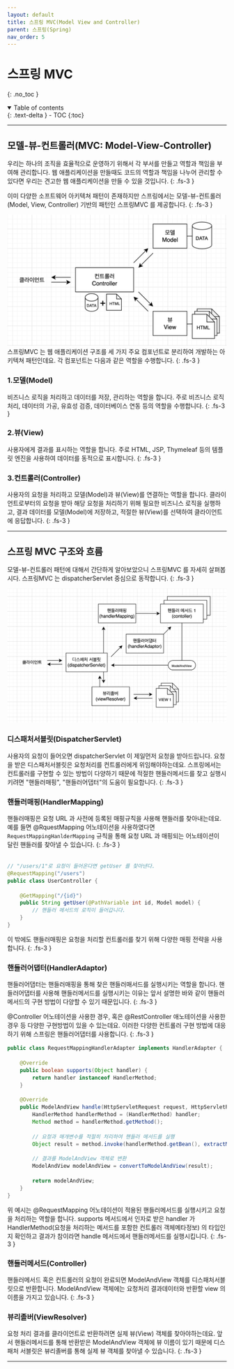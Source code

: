 ```yaml
---
layout: default
title: 스프링 MVC(Model View and Controller)
parent: 스프링(Spring)
nav_order: 5
---
```


# 스프링 MVC
{: .no_toc }
<details open markdown="block">
  <summary>
    Table of contents
  </summary>
  {: .text-delta }
- TOC
{:toc}
</details>

---

## 모델-뷰-컨트롤러(MVC: Model-View-Controller)
우리는 하나의 조직을 효율적으로 운영하기 위해서 각 부서를 만들고 역할과 책임을 부여해 관리합니다.
웹 애플리케이션을 만들때도 코드의 역할과 책임을 나누어 관리할 수 있다면 우리는 견고한 웹 애플리케이션을 만들 수 있을 것입니다.
{: .fs-3 }

이미 다양한 소프트웨어 아키텍쳐 패턴이 존재하지만 스프링에서는 모델-뷰-컨트롤러(Model, View, Controller) 기반의 패턴인 스프링MVC 를 제공합니다.
{: .fs-3 }

![mvc.png](..%2F..%2Fstatic%2Fspring%2Fmvc.png)
스프링MVC 는 웹 애플리케이션 구조를 세 가지 주요 컴포넌트로 분리하여 개발하는 아키텍쳐 패턴인데요.
각 컴포넌트는 다음과 같은 역할을 수행합니다.
{: .fs-3 }

### 1.모델(Model)
비즈니스 로직을 처리하고 데이터를 저장, 관리하는 역할을 합니다.
주로 비즈니스 로직처리, 데이터의 가공, 유효성 검증, 데이터베이스 연동 등의 역할을 수행합니다.
{: .fs-3 }

### 2.뷰(View)
사용자에게 결과를 표시하는 역할을 합니다.
주로 HTML, JSP, Thymeleaf 등의 템플릿 엔진을 사용하여 데이터를 동적으로 표시합니다.
{: .fs-3 }

### 3.컨트롤러(Controller)
사용자의 요청을 처리하고 모델(Model)과 뷰(View)를 연결하는 역할을 합니다.
클라이언트로부터의 요청을 받아 해당 요청을 처리하기 위해 필요한 비즈니스 로직을 실행하고, 결과 데이터를 모델(Model)에 저장하고, 적절한 뷰(View)를 선택하여 클라이언트에 응답합니다.
{: .fs-3 }

---

## 스프링 MVC 구조와 흐름
모델-뷰-컨트롤러 패턴에 대해서 간단하게 알아보았으니 스프링MVC 를 자세히 살펴봅시다. 스프링MVC 는 dispatcherServlet 중심으로 동작합니다.
{: .fs-3 }

![springMvc.png](..%2F..%2Fstatic%2Fspring%2FspringMvc.png)

### 디스패처서블릿(DispatcherServlet)
사용자의 요청이 들어오면 dispatcherServlet 이 제일먼저 요청을 받아드립니다. 
요청을 받은 디스패처서블릿은 요청처리를 컨트롤러에게 위임해야하는데요.
스프링에서는 컨트롤러를 구현할 수 있는 방법이 다양하기 때문에
적절한 핸들러메서드를 찾고 실행시키려면
"핸들러매핑", "핸들러어댑터"의 도움이 필요합니다.
{: .fs-3 }

### 핸들러매핑(HandlerMapping)
핸들러매핑은 요청 URL 과 사전에 등록된 매핑규칙을 사용해 핸들러를 찾아내는데요.
예를 들면 @RquestMapping 어노테이션을 사용하였다면
`RequestMappingHanlderMapping` 규칙을 통해
요청 URL 과 매핑되는 어노테이션이 달린 핸들러를 찾아낼 수 있습니다.
{: .fs-3 }
```java

// "/users/1"로 요청이 들어온다면 getUser 를 찾아낸다.
@RequestMapping("/users")
public class UserController {

    @GetMapping("/{id}")
    public String getUser(@PathVariable int id, Model model) {
        // 핸들러 메서드의 로직이 들어갑니다.
    }
}

```
이 밖에도 핸들러매핑은 요청을 처리할 컨트롤러를 찾기 위해 다양한 매핑 전략을 사용합니다.
{: .fs-3 }


### 핸들러어댑터(HandlerAdaptor)
핸들러어댑터는 핸들러매핑을 통해 찾은 핸들러매서드를 실행시키는 역할을 합니다. 
핸들러어댑터를 사용해 핸들러메서드를 실행시키는 이유는 앞서 설명한 바와 같이
핸들러메서드의 구현 방법이 다양할 수 있기 때문입니다.
{: .fs-3 }

@Controller 어노테이션을 사용한 경우,
혹은 @RestController 애노테이션을 사용한 경우 등 다양한 구현방법이 있을 수 있는데요.
이러한 다양한 컨트롤러 구현 방법에 대응하기 위해 스프링은 핸들러어댑터를 사용합니다.
{: .fs-3 }

```java
public class RequestMappingHandlerAdapter implements HandlerAdapter {

    @Override
    public boolean supports(Object handler) {
        return handler instanceof HandlerMethod;
    }

    @Override
    public ModelAndView handle(HttpServletRequest request, HttpServletResponse response, Object handler) throws Exception {
        HandlerMethod handlerMethod = (HandlerMethod) handler;
        Method method = handlerMethod.getMethod();

        // 요청과 매개변수를 적절히 처리하여 핸들러 메서드를 실행
        Object result = method.invoke(handlerMethod.getBean(), extractMethodArguments(request, response, handlerMethod));

        // 결과를 ModelAndView 객체로 변환
        ModelAndView modelAndView = convertToModelAndView(result);

        return modelAndView;
    }
}
```
위 예시는 @RequestMapping 어노테이션이 적용된 핸들러메서드를 실행시키고 요청을 처리하는 역할을 합니다.
supports 메서드에서 인자로 받은 handler 가 HandlerMethod(요청을 처리하는 메서드를 포함한 컨트롤러 객체메타정보) 의 타입인지 확인하고
결과가 참이라면 handle 메서드에서 핸들러메서드를 실행시킵니다.
{: .fs-3 }

### 핸들러메서드(Controller)
핸들러메서드 혹은 컨트롤러의 요청이 완료되면 ModelAndView 객체를 디스패처서블릿으로 반환합니다.
ModelAndView 객체에는 요청처리 결과데이터와 반환할 view 의 이름을 가지고 있습니다.
{: .fs-3 }

### 뷰리졸버(ViewResolver)
요청 처리 결과를 클라이언트로 반환하려면 실제 뷰(View) 객체를 찾아야하는데요.
앞서 핸들러메서드를 통해 반환받은 ModelAndView 객체에 뷰 이름이 있기 때문에
디스패처 서블릿은 뷰리졸버를 통해 실제 뷰 객체를 찾아낼 수 있습니다.
{: .fs-3 }

---
